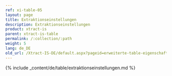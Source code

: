 ```yaml
---
ref: xi-table-05
layout: page
title: Extraktionseinstellungen
description: Extraktionseinstellungen
product: xtract-is
parent: xtract-is-table
permalink: /:collection/:path
weight: 5
lang: de_DE
old_url: /Xtract-IS-DE/default.aspx?pageid=erweiterte-table-eigenschaften
---
```

{% include _content/de/table/extraktionseinstellungen.md  %}



